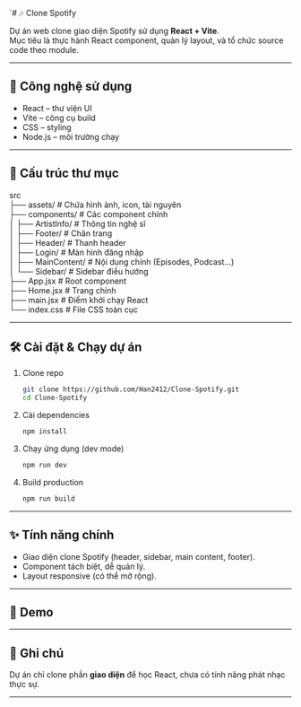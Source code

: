 `# 🎶 Clone Spotify

Dự án web clone giao diện Spotify sử dụng **React + Vite**.  
Mục tiêu là thực hành React component, quản lý layout, và tổ chức source code theo module.

---

## 🚀 Công nghệ sử dụng
- React – thư viện UI  
- Vite – công cụ build  
- CSS – styling  
- Node.js – môi trường chạy  

---

## 📂 Cấu trúc thư mục
src  
 ├── assets/             # Chứa hình ảnh, icon, tài nguyên  
 ├── components/         # Các component chính  
 │   ├── ArtistInfo/     # Thông tin nghệ sĩ  
 │   ├── Footer/         # Chân trang  
 │   ├── Header/         # Thanh header  
 │   ├── Login/          # Màn hình đăng nhập  
 │   ├── MainContent/    # Nội dung chính (Episodes, Podcast…)  
 │   └── Sidebar/        # Sidebar điều hướng  
 ├── App.jsx             # Root component  
 ├── Home.jsx            # Trang chính  
 ├── main.jsx            # Điểm khởi chạy React  
 └── index.css           # File CSS toàn cục  

---

## 🛠️ Cài đặt & Chạy dự án
1. Clone repo  
   ```bash
   git clone https://github.com/Han2412/Clone-Spotify.git
   cd Clone-Spotify

2. Cài dependencies  
     ```bash
     npm install  

4. Chạy ứng dụng (dev mode)  
     ```bash
   npm run dev  

6. Build production  
     ```bash
     npm run build  

---

## ✨ Tính năng chính
- Giao diện clone Spotify (header, sidebar, main content, footer).  
- Component tách biệt, dễ quản lý.  
- Layout responsive (có thể mở rộng).  

---

## 📸 Demo


---

## 📌 Ghi chú
Dự án chỉ clone phần **giao diện** để học React, chưa có tính năng phát nhạc thực sự.  

---





